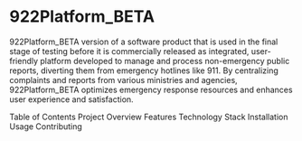# 922Platform_BETA


922Platform_BETA  version of a software product that is used in the final stage of testing before it is commercially released as  integrated, user-friendly platform developed to manage and process non-emergency public reports, diverting them from emergency hotlines like 911. By centralizing complaints and reports from various ministries and agencies, 922Platform_BETA optimizes emergency response resources and enhances user experience and satisfaction.

Table of Contents
Project Overview
Features
Technology Stack
Installation
Usage
Contributing
